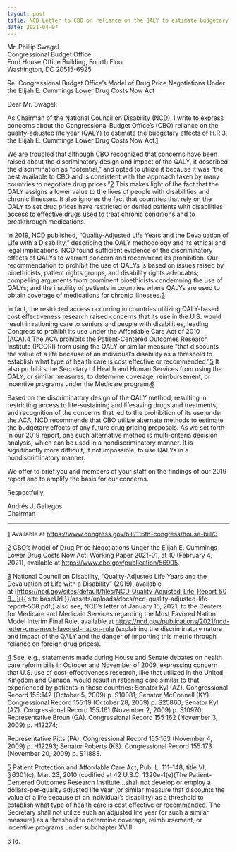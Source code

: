 ```yaml
---
layout: post
title: NCD Letter to CBO on reliance on the QALY to estimate budgetary scoring
date: 2021-04-07
---
```

Mr. Phillip Swagel\
Congressional Budget Office\
Ford House Office Building, Fourth Floor\
Washington, DC 20515-6925

Re: Congressional Budget Office’s Model of Drug Price Negotiations Under the Elijah E. Cummings Lower Drug Costs Now Act

Dear Mr. Swagel:

As Chairman of the National Council on Disability (NCD), I write to express concerns about the Congressional Budget Office’s (CBO) reliance on the quality-adjusted life year (QALY) to estimate the budgetary effects of H.R.3, the Elijah E. Cummings Lower Drug Costs Now Act.[1](https://ncd.gov/publications/2022/ncd-letter-cbo-reliance-qaly-estimate-budgetary-scoring#_ftn1)

We are troubled that although CBO recognized that concerns have been raised about the discriminatory design and impact of the QALY, it described the discrimination as “potential,” and opted to utilize it because it was “the best available to CBO and is consistent with the approach taken by many countries to negotiate drug prices.”[2](https://ncd.gov/publications/2022/ncd-letter-cbo-reliance-qaly-estimate-budgetary-scoring#_ftn2) This makes light of the fact that the QALY assigns a lower value to the lives of people with disabilities and chronic illnesses. It also ignores the fact that countries that rely on the QALY to set drug prices have restricted or denied patients with disabilities access to effective drugs used to treat chronic conditions and to breakthrough medications.

In 2019, NCD published, “Quality-Adjusted Life Years and the Devaluation of Life with a Disability,” describing the QALY methodology and its ethical and legal implications. NCD found sufficient evidence of the discriminatory effects of QALYs to warrant concern and recommend its prohibition. Our recommendation to prohibit the use of QALYs is based on issues raised by bioethicists, patient rights groups, and disability rights advocates; compelling arguments from prominent bioethicists condemning the use of QALYs; and the inability of patients in countries where QALYs are used to obtain coverage of medications for chronic illnesses.[3](https://ncd.gov/publications/2022/ncd-letter-cbo-reliance-qaly-estimate-budgetary-scoring#_ftn3)

In fact, the restricted access occurring in countries utilizing QALY-based cost effectiveness research raised concerns that its use in the U.S. would result in rationing care to seniors and people with disabilities, leading Congress to prohibit its use under the Affordable Care Act of 2010 (ACA).[4](https://ncd.gov/publications/2022/ncd-letter-cbo-reliance-qaly-estimate-budgetary-scoring#_ftn4) The ACA prohibits the Patient-Centered Outcomes Research Institute (PCORI) from using the QALY or similar measure “that discounts the value of a life because of an individual’s disability as a threshold to establish what type of health care is cost effective or recommended.”[5](https://ncd.gov/publications/2022/ncd-letter-cbo-reliance-qaly-estimate-budgetary-scoring#_ftn5) It also prohibits the Secretary of Health and Human Services from using the QALY, or similar measures, to determine coverage, reimbursement, or incentive programs under the Medicare program.[6](https://ncd.gov/publications/2022/ncd-letter-cbo-reliance-qaly-estimate-budgetary-scoring#_ftn6)

Based on the discriminatory design of the QALY method, resulting in restricting access to life-sustaining and lifesaving drugs and treatments, and recognition of the concerns that led to the prohibition of its use under the ACA, NCD recommends that CBO utilize alternate methods to estimate the budgetary effects of any future drug pricing proposals. As we set forth in our 2019 report, one such alternative method is multi-criteria decision analysis, which can be used in a nondiscriminatory manner. It is significantly more difficult, if not impossible, to use QALYs in a nondiscriminatory manner.

We offer to brief you and members of your staff on the findings of our 2019 report and to amplify the basis for our concerns.

Respectfully,

Andrés J. Gallegos\
Chairman



- - -

[1](https://ncd.gov/publications/2022/ncd-letter-cbo-reliance-qaly-estimate-budgetary-scoring#_ftnref1) Available at <https://www.congress.gov/bill/116th-congress/house-bill/3>

[2](https://ncd.gov/publications/2022/ncd-letter-cbo-reliance-qaly-estimate-budgetary-scoring#_ftnref2) CBO’s Model of Drug Price Negotiations Under the Elijah E. Cummings Lower Drug Costs Now Act: Working Paper 2021-01, at 10 (February 4, 2021), available at <https://www.cbo.gov/publication/56905>.

[3](https://ncd.gov/publications/2022/ncd-letter-cbo-reliance-qaly-estimate-budgetary-scoring#_ftnref3) National Council on Disability, “Quality-Adjusted Life Years and the Devaluation of Life with a Disability” (2019), available at [https://ncd.gov/sites/default/files/NCD_Quality_Adjusted_Life_Report_508...]({{ site.baseUrl }}/assets/uploads/docs/ncd-quality-adjusted-life-report-508.pdf;) also see, NCD’s letter of January 15, 2021, to the Centers for Medicare and Medicaid Services regarding the Most Favored Nation Model Interim Final Rule, available at <https://ncd.gov/publications/2021/ncd-letter-cms-most-favored-nation-rule> (explaining the discriminatory nature and impact of the QALY and the danger of importing this metric through reliance on foreign drug prices).

[4](https://ncd.gov/publications/2022/ncd-letter-cbo-reliance-qaly-estimate-budgetary-scoring#_ftnref4) See, e.g., statements made during House and Senate debates on health care reform bills in October and November of 2009, expressing concern that U.S. use of cost-effectiveness research, like that utilized in the United Kingdom and Canada, would result in rationing care similar to that experienced by patients in those countries: Senator Kyl (AZ). Congressional Record 155:142 (October 5, 2009) p. S10081; Senator McConnell (KY). Congressional Record 155:19 (October 28, 2009) p. S25860; Senator Kyl (AZ). Congressional Record 155:161 (November 2, 2009) p. S10970; Representative Broun (GA). Congressional Record 155:162 (November 3, 2009) p. H12274;

Representative Pitts (PA). Congressional Record 155:163 (November 4, 2009) p. H12293; Senator Roberts (KS). Congressional Record 155:173 (November 20, 2009) p. S11888.

[5](https://ncd.gov/publications/2022/ncd-letter-cbo-reliance-qaly-estimate-budgetary-scoring#_ftnref5) Patient Protection and Affordable Care Act, Pub. L. 111–148, title VI, § 6301(c), Mar. 23, 2010 (codified at 42 U.S.C. 1320e-1(e)(The Patient-Centered Outcomes Research Institute…shall not develop or employ a dollars-per-quality adjusted life year (or similar measure that discounts the value of a life because of an individual’s disability) as a threshold to establish what type of health care is cost effective or recommended. The Secretary shall not utilize such an adjusted life year (or such a similar measure) as a threshold to determine coverage, reimbursement, or incentive programs under subchapter XVIII.

[6](https://ncd.gov/publications/2022/ncd-letter-cbo-reliance-qaly-estimate-budgetary-scoring#_ftnref6) Id.
